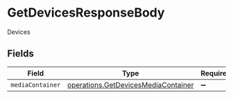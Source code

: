 # GetDevicesResponseBody

Devices


## Fields

| Field                                                                                      | Type                                                                                       | Required                                                                                   | Description                                                                                |
| ------------------------------------------------------------------------------------------ | ------------------------------------------------------------------------------------------ | ------------------------------------------------------------------------------------------ | ------------------------------------------------------------------------------------------ |
| `mediaContainer`                                                                           | [operations.GetDevicesMediaContainer](../../models/operations/getdevicesmediacontainer.md) | :heavy_minus_sign:                                                                         | N/A                                                                                        |